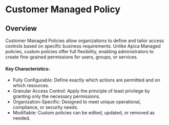 # Customer Managed Policy

## Overview

Customer Managed Policies allow organizations to define and tailor access controls based on specific business requirements. Unlike Apica Managed policies, custom policies offer full flexibility, enabling administrators to create fine-grained permissions for users, groups, or services.

#### Key Characteristics:

* Fully Configurable: Define exactly which actions are permitted and on which resources.
* Granular Access Control: Apply the principle of least privilege by granting only the necessary permissions.
* Organization-Specific: Designed to meet unique operational, compliance, or security needs.
* Modifiable: Custom policies can be edited, updated, or removed as needed.

